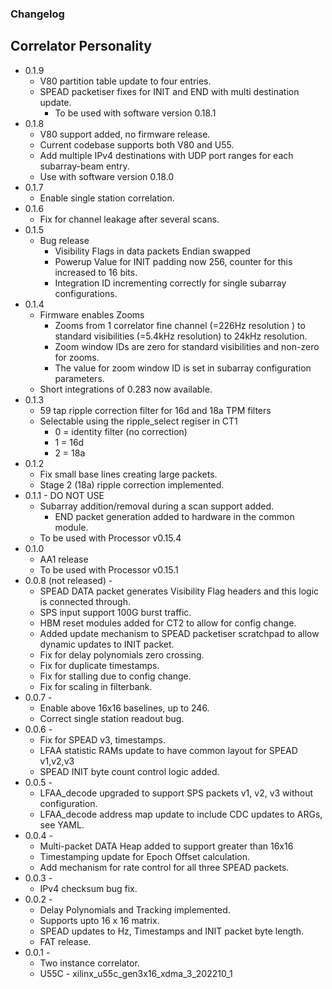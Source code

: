 ### Changelog
## Correlator Personality
* 0.1.9
    * V80 partition table update to four entries.
    * SPEAD packetiser fixes for INIT and END with multi destination update.
        * To be used with software version 0.18.1
* 0.1.8
    * V80 support added, no firmware release.
    * Current codebase supports both V80 and U55.
    * Add multiple IPv4 destinations with UDP port ranges for each subarray-beam entry.
    * Use with software version 0.18.0
* 0.1.7
    * Enable single station correlation.
* 0.1.6
    * Fix for channel leakage after several scans.
* 0.1.5
    * Bug release
        * Visibility Flags in data packets Endian swapped
        * Powerup Value for INIT padding now 256, counter for this increased to 16 bits.
        * Integration ID incrementing correctly for single subarray configurations.
* 0.1.4
    * Firmware enables Zooms
        * Zooms from 1 correlator fine channel (=226Hz resolution ) to standard visibilities (=5.4kHz resolution) to 24kHz resolution.
        * Zoom window IDs are zero for standard visibilities and non-zero for zooms.
        * The value for zoom window ID is set in subarray configuration parameters.
    * Short integrations of 0.283 now available.
* 0.1.3
    * 59 tap ripple correction filter for 16d and 18a TPM filters
    * Selectable using the ripple_select regiser in CT1
        * 0 = identity filter (no correction)
        * 1 = 16d
        * 2 = 18a
* 0.1.2
    * Fix small base lines creating large packets.
    * Stage 2 (18a) ripple correction implemented.
* 0.1.1 - DO NOT USE
    * Subarray addition/removal during a scan support added.
        * END packet generation added to hardware in the common module.
    * To be used with Processor v0.15.4
* 0.1.0
    * AA1 release
    * To be used with Processor v0.15.1
* 0.0.8 (not released) - 
    * SPEAD DATA packet generates Visibility Flag headers and this logic is connected through.
    * SPS input support 100G burst traffic.
    * HBM reset modules added for CT2 to allow for config change.
    * Added update mechanism to SPEAD packetiser scratchpad to allow dynamic updates to INIT packet.
    * Fix for delay polynomials zero crossing.
    * Fix for duplicate timestamps.
    * Fix for stalling due to config change.
    * Fix for scaling in filterbank.
* 0.0.7 - 
    * Enable above 16x16 baselines, up to 246.
    * Correct single station readout bug.
* 0.0.6 - 
    * Fix for SPEAD v3, timestamps.
    * LFAA statistic RAMs update to have common layout for SPEAD v1,v2,v3
    * SPEAD INIT byte count control logic added.
* 0.0.5 - 
    * LFAA_decode upgraded to support SPS packets v1, v2, v3 without configuration.
    * LFAA_decode address map update to include CDC updates to ARGs, see YAML.
* 0.0.4 - 
    * Multi-packet DATA Heap added to support greater than 16x16
    * Timestamping update for Epoch Offset calculation.
    * Add mechanism for rate control for all three SPEAD packets.
* 0.0.3 - 
    * IPv4 checksum bug fix.
* 0.0.2 - 
    * Delay Polynomials and Tracking implemented.
    * Supports upto 16 x 16 matrix.
    * SPEAD updates to Hz, Timestamps and INIT packet byte length.
    * FAT release.
* 0.0.1 - 
    * Two instance correlator.
    * U55C  - xilinx_u55c_gen3x16_xdma_3_202210_1
